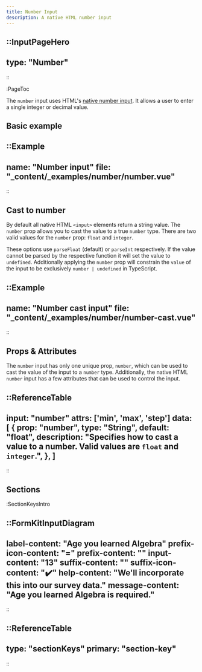```yaml
---
title: Number Input
description: A native HTML number input
---
```


::InputPageHero
---
type: "Number"
---
::

:PageToc

The `number` input uses HTML's [native number input](https://developer.mozilla.org/en-US/docs/Web/HTML/Element/input/number). It allows a user to enter a single integer or decimal value.

## Basic example

::Example
---
name: "Number input"
file: "_content/_examples/number/number.vue"
---
::

## Cast to number

By default all native HTML `<input>` elements return a string value. The `number` prop allows you to cast the value to a true `number` type. There are two valid values for the `number` prop: `float` and `integer`.

These options use `parseFloat` (default) or `parseInt` respectively. If the value cannot be parsed by the respective function it will set the value to `undefined`. Additionally applying the `number` prop will constrain the `value` of the input to be exclusively `number | undefined` in TypeScript.

::Example
---
name: "Number cast input"
file: "_content/_examples/number/number-cast.vue"
---
::

## Props & Attributes

The `number` input has only one unique prop, `number`, which can be used to cast the value of the input to a `number` type. Additionally, the native HTML `number` input has a few attributes that can be used to control the input.

::ReferenceTable
---
input: "number"
attrs: ['min', 'max', 'step']
data: [
  {
    prop: "number",
    type: "String",
    default: "float",
    description:
      "Specifies how to cast a value to a number. Valid values are <code>float</code> and <code>integer</code>.",
  },
]
---
::


## Sections

:SectionKeysIntro

::FormKitInputDiagram
---
label-content: "Age you learned Algebra"
prefix-icon-content: "="
prefix-content: ""
input-content: "13"
suffix-content: ""
suffix-icon-content: "✔️"
help-content: "We'll incorporate this into our survey data."
message-content: "Age you learned Algebra is required."
---
::

::ReferenceTable
---
type: "sectionKeys"
primary: "section-key"
---
::

